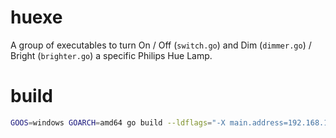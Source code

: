 # huexe

A group of executables to turn On / Off (`switch.go`) and Dim (`dimmer.go`) / Bright (`brighter.go`) a specific Philips Hue Lamp.

# build

```bash
GOOS=windows GOARCH=amd64 go build --ldflags="-X main.address=192.168.1.2 -X main.token=username -H windowsgui" switch.go
```
